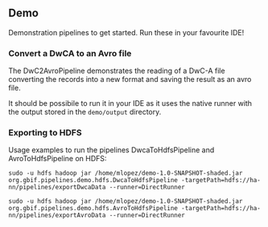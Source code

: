 ## Demo

Demonstration pipelines to get started.  Run these in your favourite IDE!

### Convert a DwCA to an Avro file

The DwC2AvroPipeline demonstrates the reading of a DwC-A file converting the records into a new format and saving the result as an avro file.
 
It should be possibile to run it in your IDE as it uses the native runner with the output stored in the `demo/output` directory. 


### Exporting to HDFS

Usage examples to run the pipelines DwcaToHdfsPipeline and AvroToHdfsPipeline on HDFS: 
 
``` 
sudo -u hdfs hadoop jar /home/mlopez/demo-1.0-SNAPSHOT-shaded.jar org.gbif.pipelines.demo.hdfs.DwcaToHdfsPipeline -targetPath=hdfs://ha-nn/pipelines/exportDwcaData --runner=DirectRunner

sudo -u hdfs hadoop jar /home/mlopez/demo-1.0-SNAPSHOT-shaded.jar org.gbif.pipelines.demo.hdfs.AvroToHdfsPipeline -targetPath=hdfs://ha-nn/pipelines/exportAvroData --runner=DirectRunner 
``` 